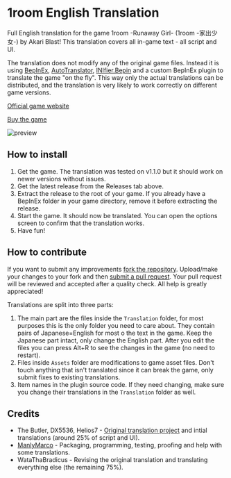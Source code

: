 # 1room English Translation
Full English translation for the game 1room -Runaway Girl- (1room -家出少女-) by Akari Blast! This translation covers all in-game text - all script and UI.

The translation does not modify any of the original game files. Instead it is using [BepInEx](https://github.com/BepInEx/BepInEx
), [AutoTranslator](https://github.com/bbepis/XUnity.AutoTranslator), [INIfier.Bepin](https://github.com/ManlyMarco/INIfier.Bepin) and a custom BepInEx plugin to translate the game "on the fly". This way only the actual translations can be distributed, and the translation is very likely to work correctly on different game versions.

[Official game website](http://cultparthia.com/1room/)

[Buy the game](https://www.dlsite.com/ecchi-eng/work/=/product_id/RE228027.html)

![preview](https://user-images.githubusercontent.com/39247311/56252982-c3ff9000-60ba-11e9-8063-705a15fc25a6.PNG)

## How to install
1. Get the game. The translation was tested on v1.1.0 but it should work on newer versions without issues.
2. Get the latest release from the Releases tab above.
3. Extract the release to the root of your game. If you already have a BepInEx folder in your game directory, remove it before extracting the release.
4. Start the game. It should now be translated. You can open the options screen to confirm that the translation works.
5. Have fun!

## How to contribute
If you want to submit any improvements [fork the repository](https://help.github.com/articles/fork-a-repo/). Upload/make your changes to your fork and then [submit a pull request](https://help.github.com/articles/about-pull-requests/). Your pull request will be reviewed and accepted after a quality check. All help is greatly appreciated!

Translations are split into three parts:
1. The main part are the files inside the `Translation` folder, for most purposes this is the only folder you need to care about. They contain pairs of Japanese=English for most o the text in the game. Keep the Japanese part intact, only change the English part. After you edit the files you can press Alt+R to see the changes in the game (no need to restart).
2. Files inside `Assets` folder are modifications to game asset files. Don't touch anything that isn't translated since it can break the game, only submit fixes to existing translations.
3. Item names in the plugin source code. If they need changing, make sure you change their translations in the `Translation` folder as well.

## Credits
- The Butler, DX5536, Helios7 - [Original translation project](https://f95zone.to/threads/1room-runaway-girl-the-butler-translation.18074/) and intial translations (around 25% of script and UI).
- [ManlyMarco](https://www.patreon.com/manlymarco) - Packaging, programming, testing, proofing and help with some translations.
- WataThaBradicus - Revising the original translation and translating everything else (the remaining 75%).
